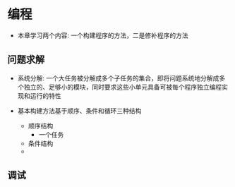 # 编程

- 本章学习两个内容: 一个构建程序的方法，二是修补程序的方法

## 问题求解

- 系统分解: 一个大任务被分解成多个子任务的集合，即将问题系统地分解成多个独立的、足够小的模块，同时要求这些小单元具备可被每个程序独立编程实现和运行的特性

- 基本构建方法基于顺序、条件和循环三种结构
  - 顺序结构
    - 一个任务
  - 条件结构
  - 

## 调试
